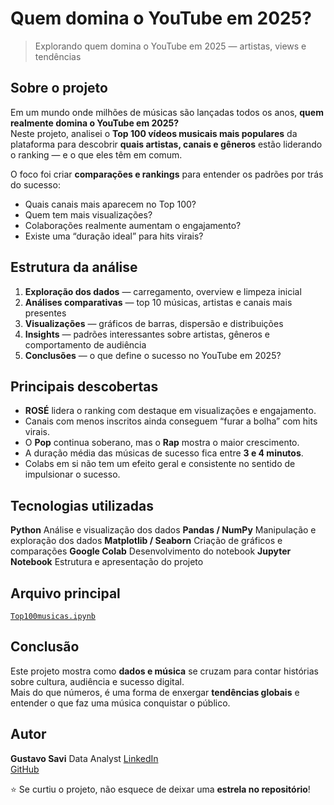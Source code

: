 # Quem domina o YouTube em 2025?

> Explorando quem domina o YouTube em 2025 — artistas, views e tendências


## Sobre o projeto

Em um mundo onde milhões de músicas são lançadas todos os anos, **quem realmente domina o YouTube em 2025?**  
Neste projeto, analisei o **Top 100 vídeos musicais mais populares** da plataforma para descobrir **quais artistas, canais e gêneros** estão liderando o ranking — e o que eles têm em comum.

O foco foi criar **comparações e rankings** para entender os padrões por trás do sucesso:
- Quais canais mais aparecem no Top 100?
- Quem tem mais visualizações?
- Colaborações realmente aumentam o engajamento?
- Existe uma “duração ideal” para hits virais?


## Estrutura da análise

1. **Exploração dos dados** — carregamento, overview e limpeza inicial  
2. **Análises comparativas** — top 10 músicas, artistas e canais mais presentes  
3. **Visualizações** — gráficos de barras, dispersão e distribuições  
4. **Insights** — padrões interessantes sobre artistas, gêneros e comportamento de audiência  
5. **Conclusões** — o que define o sucesso no YouTube em 2025?


## Principais descobertas

- **ROSÉ** lidera o ranking com destaque em visualizações e engajamento.  
- Canais com menos inscritos ainda conseguem “furar a bolha” com hits virais.  
- O **Pop** continua soberano, mas o **Rap** mostra o maior crescimento.  
- A duração média das músicas de sucesso fica entre **3 e 4 minutos**.  
- Colabs em si não tem um efeito geral e consistente no sentido de impulsionar o sucesso.


## Tecnologias utilizadas

 **Python** Análise e visualização dos dados
 **Pandas / NumPy**  Manipulação e exploração dos dados
 **Matplotlib / Seaborn** Criação de gráficos e comparações
 **Google Colab** Desenvolvimento do notebook
 **Jupyter Notebook** Estrutura e apresentação do projeto


## Arquivo principal

[`Top100musicas.ipynb`](./Top100musicas.ipynb)

## Conclusão

Este projeto mostra como **dados e música** se cruzam para contar histórias sobre cultura, audiência e sucesso digital.  
Mais do que números, é uma forma de enxergar **tendências globais** e entender o que faz uma música conquistar o público.


## Autor

**Gustavo Savi** 
Data Analyst
[LinkedIn](https://www.linkedin.com/in/gustavo-savi)  
[GitHub](https://github.com/gutosavi)

⭐ Se curtiu o projeto, não esquece de deixar uma **estrela no repositório**!